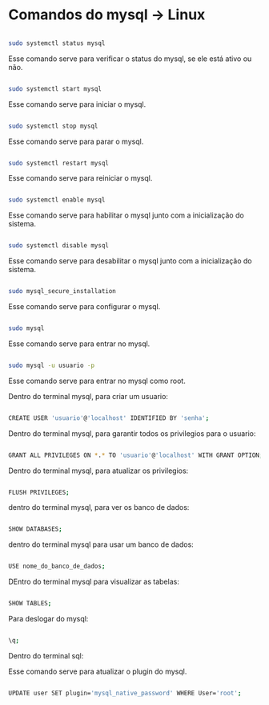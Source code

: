 # Comandos do mysql -> Linux

``` bash

sudo systemctl status mysql

```

Esse comando serve para verificar o status do mysql, se ele está ativo ou não.

``` bash

sudo systemctl start mysql

```

Esse comando serve para iniciar o mysql.

``` bash

sudo systemctl stop mysql

```

Esse comando serve para parar o mysql.

``` bash

sudo systemctl restart mysql

```

Esse comando serve para reiniciar o mysql.

``` bash

sudo systemctl enable mysql

```

Esse comando serve para habilitar o mysql junto com a inicialização do sistema.

``` bash

sudo systemctl disable mysql

```

Esse comando serve para desabilitar o mysql junto com a inicialização do sistema.

``` bash

sudo mysql_secure_installation

```

Esse comando serve para configurar o mysql.

``` bash

sudo mysql

```

Esse comando serve para entrar no mysql.

``` bash

sudo mysql -u usuario -p

```

Esse comando serve para entrar no mysql como root.


Dentro do terminal mysql, para criar um usuario:

``` bash

CREATE USER 'usuario'@'localhost' IDENTIFIED BY 'senha';

```

Dentro do terminal mysql, para garantir todos os privilegios para o usuario:

``` bash

GRANT ALL PRIVILEGES ON *.* TO 'usuario'@'localhost' WITH GRANT OPTION;

```

Dentro do terminal mysql, para atualizar os privilegios:

``` bash

FLUSH PRIVILEGES;

```


dentro do terminal mysql, para ver os banco de dados:

``` bash

SHOW DATABASES;

```

dentro do terminal mysql para usar um banco de dados:

``` bash

USE nome_do_banco_de_dados;

```

DEntro do terminal mysql para visualizar as tabelas:

``` bash

SHOW TABLES;

```

Para deslogar do mysql:

``` bash

\q;

```

Dentro do terminal sql:

Esse comando serve para atualizar o plugin do mysql.
``` bash

UPDATE user SET plugin='mysql_native_password' WHERE User='root';

```

